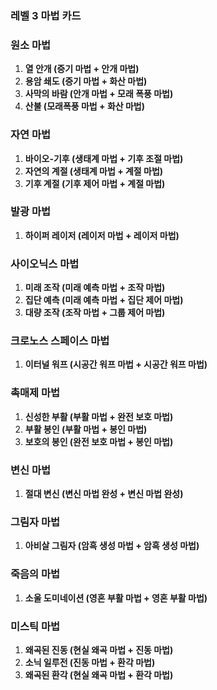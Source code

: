 ### 레벨 3 마법 카드




### 원소 마법
1. **열 안개 (증기 마법 + 안개 마법)** 
2. **용암 쇄도 (증기 마법 + 화산 마법)** 
3. **사막의 바람 (안개 마법 + 모래 폭풍 마법)** 
4. **산불 (모래폭풍 마법 + 화산 마법)** 




### 자연 마법
1. **바이오-기후 (생태계 마법 + 기후 조절 마법)** 
2. **자연의 계절 (생태계 마법 + 계절 마법)** 
3. **기후 계절 (기후 제어 마법 + 계절 마법)** 




### 발광 마법
1. **하이퍼 레이저 (레이저 마법 + 레이저 마법)** 




### 사이오닉스 마법
1. **미래 조작 (미래 예측 마법 + 조작 마법)** 
2. **집단 예측 (미래 예측 마법 + 집단 제어 마법)** 
3. **대량 조작 (조작 마법 + 그룹 제어 마법)** 




### 크로노스 스페이스 마법
1. **이터널 워프 (시공간 워프 마법 + 시공간 워프 마법)** 




### 촉매제 마법
1. **신성한 부활 (부활 마법 + 완전 보호 마법)** 
2. **부활 봉인 (부활 마법 + 봉인 마법)** 
3. **보호의 봉인 (완전 보호 마법 + 봉인 마법)** 




### 변신 마법
1. **절대 변신 (변신 마법 완성 + 변신 마법 완성)** 




### 그림자 마법
1. **아비살 그림자 (암흑 생성 마법 + 암흑 생성 마법)**




### 죽음의 마법 
1. **소울 도미네이션 (영혼 부활 마법 + 영혼 부활 마법)**




### 미스틱 마법
1. **왜곡된 진동 (현실 왜곡 마법 + 진동 마법)**
2. **소닉 일루전 (진동 마법 + 환각 마법)**
3. **왜곡된 환각 (현실 왜곡 마법 + 환각 마법)**